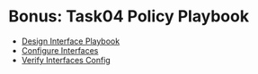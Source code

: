 # Bonus: Task04 Policy Playbook

* [Design Interface Playbook](https://github.com/bert-jan/DEVWKS-3928/blob/main/task04/design.md)
* [Configure Interfaces](https://github.com/bert-jan/DEVWKS-3928/blob/main/task04/config.md)
* [Verify Interfaces Config](https://github.com/bert-jan/DEVWKS-3928/blob/main/task04/verify.md)
